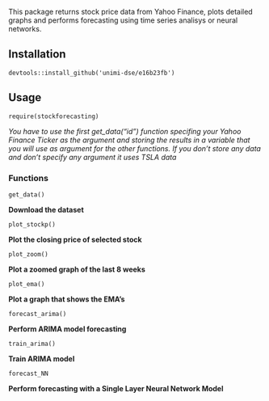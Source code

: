 This package returns stock price data from Yahoo Finance, plots detailed
graphs and performs forecasting using time series analisys or neural
networks.

Installation
------------

    devtools::install_github('unimi-dse/e16b23fb')

Usage
-----

    require(stockforecasting)

*You have to use the first get\_data(“id”) function specifing your Yahoo
Finance Ticker as the argument and storing the results in a variable
that you will use as argument for the other functions. If you don’t
store any data and don’t specify any argument it uses TSLA data*

### Functions

    get_data()

**Download the dataset**

    plot_stockp()

**Plot the closing price of selected stock**

    plot_zoom()

**Plot a zoomed graph of the last 8 weeks**

    plot_ema()

**Plot a graph that shows the EMA’s**

    forecast_arima()

**Perform ARIMA model forecasting**

    train_arima()

**Train ARIMA model**

    forecast_NN

**Perform forecasting with a Single Layer Neural Network Model**
